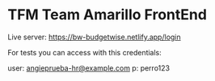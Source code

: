 # TFM Team Amarillo FrontEnd

Live server: https://bw-budgetwise.netlify.app/login

For tests you can access with this credentials:

user: angieprueba-hr@example.com
p: perro123
